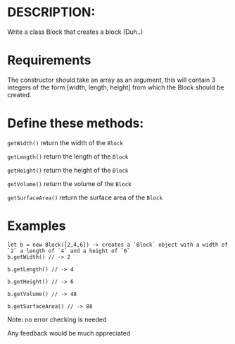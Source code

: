 # DESCRIPTION:
Write a class Block that creates a block (Duh..)

# Requirements
The constructor should take an array as an argument, this will contain 3 integers of the form [width, length, height] from which the Block should be created.

# Define these methods:

`getWidth()` return the width of the `Block`

`getLength()` return the length of the `Block`

`getHeight()` return the height of the `Block`

`getVolume()` return the volume of the `Block`

`getSurfaceArea()` return the surface area of the `Block`
# Examples
    let b = new Block([2,4,6]) -> creates a `Block` object with a width of `2` a length of `4` and a height of `6`
    b.getWidth() // -> 2
    
    b.getLength() // -> 4
    
    b.getHeight() // -> 6
    
    b.getVolume() // -> 48
    
    b.getSurfaceArea() // -> 88



Note: no error checking is needed

Any feedback would be much appreciated